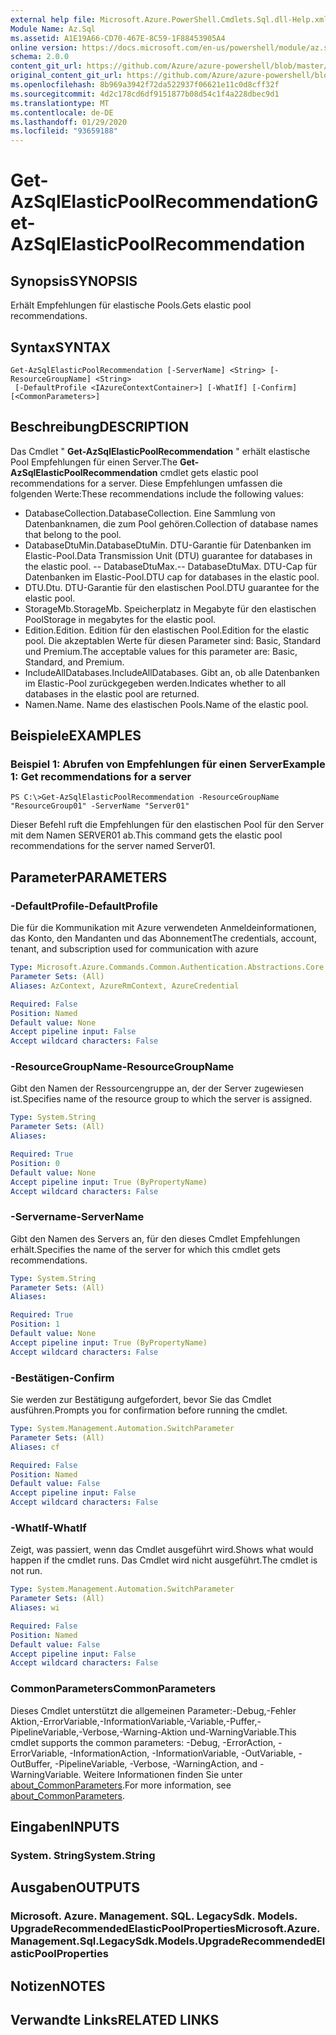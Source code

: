```yaml
---
external help file: Microsoft.Azure.PowerShell.Cmdlets.Sql.dll-Help.xml
Module Name: Az.Sql
ms.assetid: A1E19A66-CD70-467E-8C59-1F88453905A4
online version: https://docs.microsoft.com/en-us/powershell/module/az.sql/get-azsqlelasticpoolrecommendation
schema: 2.0.0
content_git_url: https://github.com/Azure/azure-powershell/blob/master/src/Sql/Sql/help/Get-AzSqlElasticPoolRecommendation.md
original_content_git_url: https://github.com/Azure/azure-powershell/blob/master/src/Sql/Sql/help/Get-AzSqlElasticPoolRecommendation.md
ms.openlocfilehash: 8b969a3942f72da522937f06621e11c0d8cff32f
ms.sourcegitcommit: 4d2c178cd6df9151877b08d54c1f4a228dbec9d1
ms.translationtype: MT
ms.contentlocale: de-DE
ms.lasthandoff: 01/29/2020
ms.locfileid: "93659188"
---
```

# <span data-ttu-id="076a4-101">Get-AzSqlElasticPoolRecommendation</span><span class="sxs-lookup"><span data-stu-id="076a4-101">Get-AzSqlElasticPoolRecommendation</span></span>

## <span data-ttu-id="076a4-102">Synopsis</span><span class="sxs-lookup"><span data-stu-id="076a4-102">SYNOPSIS</span></span>
<span data-ttu-id="076a4-103">Erhält Empfehlungen für elastische Pools.</span><span class="sxs-lookup"><span data-stu-id="076a4-103">Gets elastic pool recommendations.</span></span>

## <span data-ttu-id="076a4-104">Syntax</span><span class="sxs-lookup"><span data-stu-id="076a4-104">SYNTAX</span></span>

```
Get-AzSqlElasticPoolRecommendation [-ServerName] <String> [-ResourceGroupName] <String>
 [-DefaultProfile <IAzureContextContainer>] [-WhatIf] [-Confirm] [<CommonParameters>]
```

## <span data-ttu-id="076a4-105">Beschreibung</span><span class="sxs-lookup"><span data-stu-id="076a4-105">DESCRIPTION</span></span>
<span data-ttu-id="076a4-106">Das Cmdlet " **Get-AzSqlElasticPoolRecommendation** " erhält elastische Pool Empfehlungen für einen Server.</span><span class="sxs-lookup"><span data-stu-id="076a4-106">The **Get-AzSqlElasticPoolRecommendation** cmdlet gets elastic pool recommendations for a server.</span></span>
<span data-ttu-id="076a4-107">Diese Empfehlungen umfassen die folgenden Werte:</span><span class="sxs-lookup"><span data-stu-id="076a4-107">These recommendations include the following values:</span></span>
- <span data-ttu-id="076a4-108">DatabaseCollection.</span><span class="sxs-lookup"><span data-stu-id="076a4-108">DatabaseCollection.</span></span> <span data-ttu-id="076a4-109">Eine Sammlung von Datenbanknamen, die zum Pool gehören.</span><span class="sxs-lookup"><span data-stu-id="076a4-109">Collection of database names that belong to the pool.</span></span> 
- <span data-ttu-id="076a4-110">DatabaseDtuMin.</span><span class="sxs-lookup"><span data-stu-id="076a4-110">DatabaseDtuMin.</span></span> <span data-ttu-id="076a4-111">DTU-Garantie für Datenbanken im Elastic-Pool.</span><span class="sxs-lookup"><span data-stu-id="076a4-111">Data Transmission Unit (DTU) guarantee for databases in the elastic pool.</span></span> 
 <span data-ttu-id="076a4-112">-- DatabaseDtuMax.</span><span class="sxs-lookup"><span data-stu-id="076a4-112">-- DatabaseDtuMax.</span></span> <span data-ttu-id="076a4-113">DTU-Cap für Datenbanken im Elastic-Pool.</span><span class="sxs-lookup"><span data-stu-id="076a4-113">DTU cap for databases in the elastic pool.</span></span> 
- <span data-ttu-id="076a4-114">DTU.</span><span class="sxs-lookup"><span data-stu-id="076a4-114">Dtu.</span></span> <span data-ttu-id="076a4-115">DTU-Garantie für den elastischen Pool.</span><span class="sxs-lookup"><span data-stu-id="076a4-115">DTU guarantee for the elastic pool.</span></span> 
- <span data-ttu-id="076a4-116">StorageMb.</span><span class="sxs-lookup"><span data-stu-id="076a4-116">StorageMb.</span></span> <span data-ttu-id="076a4-117">Speicherplatz in Megabyte für den elastischen Pool</span><span class="sxs-lookup"><span data-stu-id="076a4-117">Storage in megabytes for the elastic pool.</span></span> 
- <span data-ttu-id="076a4-118">Edition.</span><span class="sxs-lookup"><span data-stu-id="076a4-118">Edition.</span></span> <span data-ttu-id="076a4-119">Edition für den elastischen Pool.</span><span class="sxs-lookup"><span data-stu-id="076a4-119">Edition for the elastic pool.</span></span> <span data-ttu-id="076a4-120">Die akzeptablen Werte für diesen Parameter sind: Basic, Standard und Premium.</span><span class="sxs-lookup"><span data-stu-id="076a4-120">The acceptable values for this parameter are: Basic, Standard, and Premium.</span></span> 
- <span data-ttu-id="076a4-121">IncludeAllDatabases.</span><span class="sxs-lookup"><span data-stu-id="076a4-121">IncludeAllDatabases.</span></span> <span data-ttu-id="076a4-122">Gibt an, ob alle Datenbanken im Elastic-Pool zurückgegeben werden.</span><span class="sxs-lookup"><span data-stu-id="076a4-122">Indicates whether to all databases in the elastic pool are returned.</span></span> 
- <span data-ttu-id="076a4-123">Namen.</span><span class="sxs-lookup"><span data-stu-id="076a4-123">Name.</span></span> <span data-ttu-id="076a4-124">Name des elastischen Pools.</span><span class="sxs-lookup"><span data-stu-id="076a4-124">Name of the elastic pool.</span></span>

## <span data-ttu-id="076a4-125">Beispiele</span><span class="sxs-lookup"><span data-stu-id="076a4-125">EXAMPLES</span></span>

### <span data-ttu-id="076a4-126">Beispiel 1: Abrufen von Empfehlungen für einen Server</span><span class="sxs-lookup"><span data-stu-id="076a4-126">Example 1: Get recommendations for a server</span></span>
```
PS C:\>Get-AzSqlElasticPoolRecommendation -ResourceGroupName "ResourceGroup01" -ServerName "Server01"
```

<span data-ttu-id="076a4-127">Dieser Befehl ruft die Empfehlungen für den elastischen Pool für den Server mit dem Namen SERVER01 ab.</span><span class="sxs-lookup"><span data-stu-id="076a4-127">This command gets the elastic pool recommendations for the server named Server01.</span></span>

## <span data-ttu-id="076a4-128">Parameter</span><span class="sxs-lookup"><span data-stu-id="076a4-128">PARAMETERS</span></span>

### <span data-ttu-id="076a4-129">-DefaultProfile</span><span class="sxs-lookup"><span data-stu-id="076a4-129">-DefaultProfile</span></span>
<span data-ttu-id="076a4-130">Die für die Kommunikation mit Azure verwendeten Anmeldeinformationen, das Konto, den Mandanten und das Abonnement</span><span class="sxs-lookup"><span data-stu-id="076a4-130">The credentials, account, tenant, and subscription used for communication with azure</span></span>

```yaml
Type: Microsoft.Azure.Commands.Common.Authentication.Abstractions.Core.IAzureContextContainer
Parameter Sets: (All)
Aliases: AzContext, AzureRmContext, AzureCredential

Required: False
Position: Named
Default value: None
Accept pipeline input: False
Accept wildcard characters: False
```

### <span data-ttu-id="076a4-131">-ResourceGroupName</span><span class="sxs-lookup"><span data-stu-id="076a4-131">-ResourceGroupName</span></span>
<span data-ttu-id="076a4-132">Gibt den Namen der Ressourcengruppe an, der der Server zugewiesen ist.</span><span class="sxs-lookup"><span data-stu-id="076a4-132">Specifies name of the resource group to which the server is assigned.</span></span>

```yaml
Type: System.String
Parameter Sets: (All)
Aliases:

Required: True
Position: 0
Default value: None
Accept pipeline input: True (ByPropertyName)
Accept wildcard characters: False
```

### <span data-ttu-id="076a4-133">-Servername</span><span class="sxs-lookup"><span data-stu-id="076a4-133">-ServerName</span></span>
<span data-ttu-id="076a4-134">Gibt den Namen des Servers an, für den dieses Cmdlet Empfehlungen erhält.</span><span class="sxs-lookup"><span data-stu-id="076a4-134">Specifies the name of the server for which this cmdlet gets recommendations.</span></span>

```yaml
Type: System.String
Parameter Sets: (All)
Aliases:

Required: True
Position: 1
Default value: None
Accept pipeline input: True (ByPropertyName)
Accept wildcard characters: False
```

### <span data-ttu-id="076a4-135">-Bestätigen</span><span class="sxs-lookup"><span data-stu-id="076a4-135">-Confirm</span></span>
<span data-ttu-id="076a4-136">Sie werden zur Bestätigung aufgefordert, bevor Sie das Cmdlet ausführen.</span><span class="sxs-lookup"><span data-stu-id="076a4-136">Prompts you for confirmation before running the cmdlet.</span></span>

```yaml
Type: System.Management.Automation.SwitchParameter
Parameter Sets: (All)
Aliases: cf

Required: False
Position: Named
Default value: False
Accept pipeline input: False
Accept wildcard characters: False
```

### <span data-ttu-id="076a4-137">-WhatIf</span><span class="sxs-lookup"><span data-stu-id="076a4-137">-WhatIf</span></span>
<span data-ttu-id="076a4-138">Zeigt, was passiert, wenn das Cmdlet ausgeführt wird.</span><span class="sxs-lookup"><span data-stu-id="076a4-138">Shows what would happen if the cmdlet runs.</span></span>
<span data-ttu-id="076a4-139">Das Cmdlet wird nicht ausgeführt.</span><span class="sxs-lookup"><span data-stu-id="076a4-139">The cmdlet is not run.</span></span>

```yaml
Type: System.Management.Automation.SwitchParameter
Parameter Sets: (All)
Aliases: wi

Required: False
Position: Named
Default value: False
Accept pipeline input: False
Accept wildcard characters: False
```

### <span data-ttu-id="076a4-140">CommonParameters</span><span class="sxs-lookup"><span data-stu-id="076a4-140">CommonParameters</span></span>
<span data-ttu-id="076a4-141">Dieses Cmdlet unterstützt die allgemeinen Parameter:-Debug,-Fehler Aktion,-ErrorVariable,-InformationVariable,-Variable,-Puffer,-PipelineVariable,-Verbose,-Warning-Aktion und-WarningVariable.</span><span class="sxs-lookup"><span data-stu-id="076a4-141">This cmdlet supports the common parameters: -Debug, -ErrorAction, -ErrorVariable, -InformationAction, -InformationVariable, -OutVariable, -OutBuffer, -PipelineVariable, -Verbose, -WarningAction, and -WarningVariable.</span></span> <span data-ttu-id="076a4-142">Weitere Informationen finden Sie unter [about_CommonParameters](https://go.microsoft.com/fwlink/?LinkID=113216).</span><span class="sxs-lookup"><span data-stu-id="076a4-142">For more information, see [about_CommonParameters](https://go.microsoft.com/fwlink/?LinkID=113216).</span></span>

## <span data-ttu-id="076a4-143">Eingaben</span><span class="sxs-lookup"><span data-stu-id="076a4-143">INPUTS</span></span>

### <span data-ttu-id="076a4-144">System. String</span><span class="sxs-lookup"><span data-stu-id="076a4-144">System.String</span></span>

## <span data-ttu-id="076a4-145">Ausgaben</span><span class="sxs-lookup"><span data-stu-id="076a4-145">OUTPUTS</span></span>

### <span data-ttu-id="076a4-146">Microsoft. Azure. Management. SQL. LegacySdk. Models. UpgradeRecommendedElasticPoolProperties</span><span class="sxs-lookup"><span data-stu-id="076a4-146">Microsoft.Azure.Management.Sql.LegacySdk.Models.UpgradeRecommendedElasticPoolProperties</span></span>

## <span data-ttu-id="076a4-147">Notizen</span><span class="sxs-lookup"><span data-stu-id="076a4-147">NOTES</span></span>

## <span data-ttu-id="076a4-148">Verwandte Links</span><span class="sxs-lookup"><span data-stu-id="076a4-148">RELATED LINKS</span></span>
